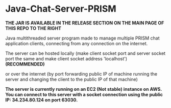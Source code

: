 # Java-Chat-Server-PRISM

**THE JAR IS AVAILABLE IN THE RELEASE SECTION ON THE MAIN PAGE OF THIS REPO TO THE RIGHT**

Java multithreaded server program made to manage multiple PRISM chat application clients, connecting from any connection on the internet.

The server can be hosted locally (make client socket port and server socket port the same and make client socket address 'localhost') **(RECOMMENDED)**

or over the internet (by port forwarding public IP of machine running the server and changing the client to the public IP of that machine)

**The server is currently running on an EC2 (Not stable) instance on AWS. You can connect to this server with a socket connection using the public IP: 34.234.80.124 on port 63030.**

